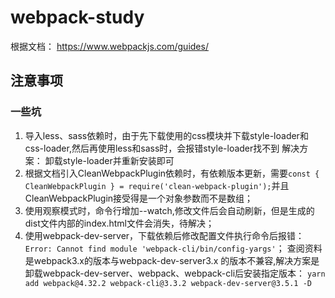 # webpack-study
根据文档： https://www.webpackjs.com/guides/
## 注意事项
### 一些坑
1. 导入less、sass依赖时，由于先下载使用的css模块并下载style-loader和css-loader,然后再使用less和sass时，会报错style-loader找不到
解决方案： 卸载style-loader并重新安装即可
2. 根据文档引入CleanWebpackPlugin依赖时，有依赖版本更新，需要`const { CleanWebpackPlugin } = require('clean-webpack-plugin');`并且CleanWebpackPlugin接受得是一个对象参数而不是数组；
3. 使用观察模式时，命令行增加--watch,修改文件后会自动刷新，但是生成的dist文件内部的index.html文件会消失，待解决；
4. 使用webpack-dev-server，下载依赖后修改配置文件执行命令后报错：`Error: Cannot find module 'webpack-cli/bin/config-yargs'`；
查阅资料是webpack3.x的版本与webpack-dev-server3.x 的版本不兼容,解决方案是卸载webpack-dev-server、webpack、webpack-cli后安装指定版本：
`yarn add webpack@4.32.2 webpack-cli@3.3.2 webpack-dev-server@3.5.1 -D`
